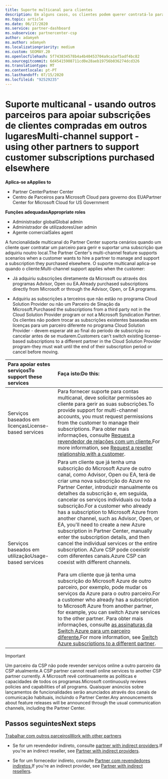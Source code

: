 ```yaml
---
title: Suporte multicanal para clientes
description: Em alguns casos, os clientes podem querer contratá-lo para provisão e apoiar uma subscrição que compraram em outro lugar.
ms.topic: article
ms.date: 06/17/2020
ms.service: partner-dashboard
ms.subservice: partnercenter-csp
author: adamyeh
ms.author: adamyeh
ms.localizationpriority: medium
ms.custom: SEOMAY.20
ms.openlocfilehash: 5f743834578b4a4b40453704a9ca1ef5adf4bc82
ms.sourcegitcommit: 6d45415908711cd0e28aeb19756b036274dcd326
ms.translationtype: MT
ms.contentlocale: pt-PT
ms.lasthandoff: 07/15/2020
ms.locfileid: "92529235"
---
```

# <a name="multi-channel-support---using-other-partners-to-support-customer-subscriptions-purchased-elsewhere"></a><span data-ttu-id="a7895-103">Suporte multicanal - usando outros parceiros para apoiar subscrições de clientes compradas em outros lugares</span><span class="sxs-lookup"><span data-stu-id="a7895-103">Multi-channel support - using other partners to support customer subscriptions purchased elsewhere</span></span>

<span data-ttu-id="a7895-104">**Aplica-se a**</span><span class="sxs-lookup"><span data-stu-id="a7895-104">**Applies to**</span></span>

- <span data-ttu-id="a7895-105">Partner Center</span><span class="sxs-lookup"><span data-stu-id="a7895-105">Partner Center</span></span>
- <span data-ttu-id="a7895-106">Centro de Parceiros para Microsoft Cloud para governo dos EUA</span><span class="sxs-lookup"><span data-stu-id="a7895-106">Partner Center for Microsoft Cloud for US Government</span></span>

<span data-ttu-id="a7895-107">**Funções adequadas**</span><span class="sxs-lookup"><span data-stu-id="a7895-107">**Appropriate roles**</span></span>

- <span data-ttu-id="a7895-108">Administrador global</span><span class="sxs-lookup"><span data-stu-id="a7895-108">Global admin</span></span>
- <span data-ttu-id="a7895-109">Administrador de utilizadores</span><span class="sxs-lookup"><span data-stu-id="a7895-109">User admin</span></span>
- <span data-ttu-id="a7895-110">Agente comercial</span><span class="sxs-lookup"><span data-stu-id="a7895-110">Sales agent</span></span>

<span data-ttu-id="a7895-111">A funcionalidade multicanal do Partner Center suporta cenários quando um cliente quer contratar um parceiro para gerir e suportar uma subscrição que adquiriu noutro local.</span><span class="sxs-lookup"><span data-stu-id="a7895-111">The Partner Center's multi-channel feature supports scenarios when a customer wants to hire a partner to manage and support a subscription they purchased elsewhere.</span></span> <span data-ttu-id="a7895-112">O suporte multicanal aplica-se quando o cliente:</span><span class="sxs-lookup"><span data-stu-id="a7895-112">Multi-channel support applies when the customer:</span></span>

- <span data-ttu-id="a7895-113">Já adquiriu subscrições diretamente da Microsoft ou através dos programas Advisor, Open ou EA.</span><span class="sxs-lookup"><span data-stu-id="a7895-113">Already purchased subscriptions directly from Microsoft or through the Advisor, Open, or EA programs.</span></span>

- <span data-ttu-id="a7895-114">Adquiriu as subscrições a terceiros que não estão no programa Cloud Solution Provider ou não um Parceiro de Sinação da Microsoft.</span><span class="sxs-lookup"><span data-stu-id="a7895-114">Purchased the subscriptions from a third party not in the Cloud Solution Provider program or not a Microsoft Syndication Partner.</span></span> <span data-ttu-id="a7895-115">Os clientes não podem trocar as subscrições existentes baseadas em licenças para um parceiro diferente no programa Cloud Solution Provider - devem esperar até ao final do período de subscrição ou cancelar antes de se mudarem.</span><span class="sxs-lookup"><span data-stu-id="a7895-115">Customers can't switch existing license-based subscriptions to a different partner in the Cloud Solution Provider program-they must wait until the end of their subscription period or cancel before moving.</span></span>

|<span data-ttu-id="a7895-116">Para apoiar estes serviços</span><span class="sxs-lookup"><span data-stu-id="a7895-116">To support these services</span></span>  | <span data-ttu-id="a7895-117">Faça isto:</span><span class="sxs-lookup"><span data-stu-id="a7895-117">Do this:</span></span> |
|:---------|:---------|
|<span data-ttu-id="a7895-118">Serviços baseados em licenças</span><span class="sxs-lookup"><span data-stu-id="a7895-118">License-based services</span></span>    | <span data-ttu-id="a7895-119">Para fornecer suporte para contas multicanal, deve solicitar permissões ao cliente para gerir as suas subscrições.</span><span class="sxs-lookup"><span data-stu-id="a7895-119">To provide support for multi-channel accounts, you must request permissions from the customer to manage their subscriptions.</span></span> <span data-ttu-id="a7895-120">Para obter mais informações, consulte [Request a revendedor de relações com um cliente.](request-a-relationship-with-a-customer.md)</span><span class="sxs-lookup"><span data-stu-id="a7895-120">For more information, see [Request a reseller relationship with a customer](request-a-relationship-with-a-customer.md).</span></span>   |
|<span data-ttu-id="a7895-121">Serviços baseados em utilização</span><span class="sxs-lookup"><span data-stu-id="a7895-121">Usage-based services</span></span>     |  <span data-ttu-id="a7895-122">Para um cliente que já tenha uma subscrição do Microsoft Azure de outro canal, como Advisor, Open ou EA, terá de criar uma nova subscrição do Azure no Partner Center, introduzir manualmente os detalhes da subscrição e, em seguida, cancelar os serviços individuais ou toda a subscrição.</span><span class="sxs-lookup"><span data-stu-id="a7895-122">For a customer who already has a subscription to Microsoft Azure from another channel, such as Advisor, Open, or EA, you'll need to create a new Azure subscription in Partner Center, manually enter the subscription details, and then cancel the individual services or the entire subscription.</span></span> <span data-ttu-id="a7895-123">AZure CSP pode coexistir com diferentes canais.</span><span class="sxs-lookup"><span data-stu-id="a7895-123">Azure CSP can coexist with different channels.</span></span><br/><br/> <span data-ttu-id="a7895-124">Para um cliente que já tenha uma subscrição do Microsoft Azure de outro parceiro, por exemplo, pode mudar os serviços da Azure para o outro parceiro.</span><span class="sxs-lookup"><span data-stu-id="a7895-124">For a customer who already has a subscription to Microsoft Azure from another partner, for example, you can switch Azure services to the other partner.</span></span>  <span data-ttu-id="a7895-125">Para obter mais informações, consulte [as assinaturas da Switch Azure para um parceiro diferente.](switch-azure-subscriptions-to-a-different-partner.md)</span><span class="sxs-lookup"><span data-stu-id="a7895-125">For more information, see [Switch Azure subscriptions to a different partner](switch-azure-subscriptions-to-a-different-partner.md).</span></span> |

> [!IMPORTANT]  
> <span data-ttu-id="a7895-126">Um parceiro da CSP não pode revender serviços online a outro parceiro da CSP atualmente.</span><span class="sxs-lookup"><span data-stu-id="a7895-126">A CSP partner cannot resell online services to another CSP partner currently.</span></span> <span data-ttu-id="a7895-127">A Microsoft revê continuamente as políticas e capacidades de todos os programas.</span><span class="sxs-lookup"><span data-stu-id="a7895-127">Microsoft continuously reviews policies and capabilities of all programs.</span></span> <span data-ttu-id="a7895-128">Quaisquer anúncios sobre lançamentos de funcionalidades serão anunciados através dos canais de comunicação habituais, incluindo o Partner Center.</span><span class="sxs-lookup"><span data-stu-id="a7895-128">Any announcements about feature releases will be announced through the usual communication channels, including the Partner Center.</span></span>

## <a name="next-steps"></a><span data-ttu-id="a7895-129">Passos seguintes</span><span class="sxs-lookup"><span data-stu-id="a7895-129">Next steps</span></span>

[<span data-ttu-id="a7895-130">Trabalhar com outros parceiros</span><span class="sxs-lookup"><span data-stu-id="a7895-130">Work with other partners</span></span>](work-with-other-partners.md)

- <span data-ttu-id="a7895-131">Se for um revendedor indireto, consulte [partner with indirect providers](indirect-reseller-tasks-in-partner-center.md).</span><span class="sxs-lookup"><span data-stu-id="a7895-131">If you're an indirect reseller, see [Partner with indirect providers](indirect-reseller-tasks-in-partner-center.md).</span></span>

- <span data-ttu-id="a7895-132">Se for um fornecedor indireto, consulte [Partner com revendedores indiretos.](indirect-provider-tasks-in-partner-center.md)</span><span class="sxs-lookup"><span data-stu-id="a7895-132">If you're an indirect provider, see [Partner with indirect resellers](indirect-provider-tasks-in-partner-center.md).</span></span>
